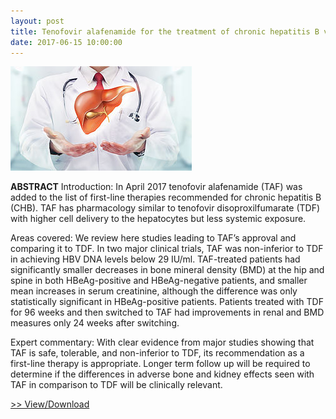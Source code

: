 ```yaml
---
layout: post
title: Tenofovir alafenamide for the treatment of chronic hepatitis B virus infection
date: 2017-06-15 10:00:00
---
```


[![](/assets/images/tenofovir-alafenamide-for-the-treatment-of-chronic-hepatitis-b-virus-infection.jpg)](https://jumpshare.com/v/RQ3EczfeNIWXyiYAghSH)

**ABSTRACT** Introduction: In April 2017 tenofovir alafenamide (TAF) was added to the list of first-line therapies recommended for chronic hepatitis B (CHB). TAF has pharmacology similar to tenofovir disoproxilfumarate (TDF) with higher cell delivery to the hepatocytes but less systemic exposure.

Areas covered: We review here studies leading to TAF’s approval and comparing it to TDF. In two major clinical trials, TAF was non-inferior to TDF in achieving HBV DNA levels below 29 IU/ml. TAF-treated patients had significantly smaller decreases in bone mineral density (BMD) at the hip and spine in both HBeAg-positive and HBeAg-negative patients, and smaller mean increases in serum creatinine, although the difference was only statistically significant in HBeAg-positive patients. Patients treated with TDF for 96 weeks and then switched to TAF had improvements in renal and BMD measures only 24 weeks after switching.

Expert commentary: With clear evidence from major studies showing that TAF is safe, tolerable, and non-inferior to TDF, its recommendation as a first-line therapy is appropriate. Longer term follow up will be required to determine if the differences in adverse bone and kidney effects seen with TAF in comparison to TDF will be clinically relevant. 

[>> View/Download](https://jumpshare.com/v/RQ3EczfeNIWXyiYAghSH)